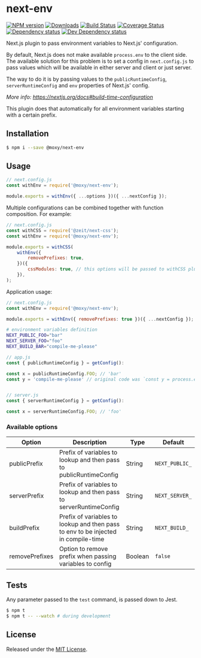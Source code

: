 # next-env

[![NPM version][npm-image]][npm-url] [![Downloads][downloads-image]][npm-url] [![Build Status][travis-image]][travis-url] [![Coverage Status][codecov-image]][codecov-url] [![Dependency status][david-dm-image]][david-dm-url] [![Dev Dependency status][david-dm-dev-image]][david-dm-dev-url]

[npm-url]:https://npmjs.org/package/@moxy/next-env
[downloads-image]:https://img.shields.io/npm/dm/@moxy/next-env.svg
[npm-image]:https://img.shields.io/npm/v/@moxy/next-env.svg
[travis-url]:https://travis-ci.org/moxystudio/next-env
[travis-image]:http://img.shields.io/travis/moxystudio/next-env/master.svg
[codecov-url]:https://codecov.io/gh/moxystudio/next-env
[codecov-image]:https://img.shields.io/codecov/c/github/moxystudio/next-env/master.svg
[david-dm-url]:https://david-dm.org/moxystudio/next-env
[david-dm-image]:https://img.shields.io/david/moxystudio/next-env.svg
[david-dm-dev-url]:https://david-dm.org/moxystudio/next-env?type=dev
[david-dm-dev-image]:https://img.shields.io/david/dev/moxystudio/next-env.svg

Next.js plugin to pass environment variables to Next.js' configuration.

By default, Next.js does not make available `process.env` to the client side. The available solution for this problem is to set a config in `next.config.js` to pass values which will be available in either server and client or just server.

The way to do it is by passing values to the `publicRuntimeConfig`, `serverRuntimeConfig` and `env` properties of Next.js' config.

*More info: https://nextjs.org/docs#build-time-configuration*

This plugin does that automatically for all environment variables starting with a certain prefix.

## Installation

```sh
$ npm i --save @moxy/next-env
```

## Usage

```js
// next.config.js
const withEnv = require('@moxy/next-env');

module.exports = withEnv({ ...options })({ ...nextConfig });
```

Multiple configurations can be combined together with function composition. For example:

```js
// next.config.js
const withCSS = require('@zeit/next-css');
const withEnv = require('@moxy/next-env');

module.exports = withCSS(
    withEnv({
        removePrefixes: true,
    })({
        cssModules: true, // this options will be passed to withCSS plugin through nextConfig
    }),
);
```

Application usage:

```js
// next.config.js
const withEnv = require('@moxy/next-env');

module.exports = withEnv({ removePrefixes: true })({ ...nextConfig });
```

```sh
# environment variables definition
NEXT_PUBLIC_FOO="bar"
NEXT_SERVER_FOO="foo"
NEXT_BUILD_BAR="compile-me-please"
```

```js
// app.js
const { publicRuntimeConfig } = getConfig():

const x = publicRuntimeConfig.FOO; // 'bar'
const y = 'compile-me-please' // original code was `const y = process.env.BAR;


// server.js
const { serverRuntimeConfig } = getConfig():

const x = serverRuntimeConfig.FOO; // 'foo'
```

### Available options

| Option | Description | Type | Default |
|---|--------------------------------------------------------------------|---------|-----------|
| publicPrefix | Prefix of variables to lookup and then pass to publicRuntimeConfig | String | `NEXT_PUBLIC_` |
| serverPrefix | Prefix of variables to lookup and then pass to serverRuntimeConfig | String | `NEXT_SERVER_` |
| buildPrefix  | Prefix of variables to lookup and then pass to env to be injected in compile-time | String | `NEXT_BUILD_` |
| removePrefixes | Option to remove prefix when passing variables to config | Boolean | `false` |

## Tests

Any parameter passed to the `test` command, is passed down to Jest.

```sh
$ npm t
$ npm t -- --watch # during development
```

## License

Released under the [MIT License](http://www.opensource.org/licenses/mit-license.php).
